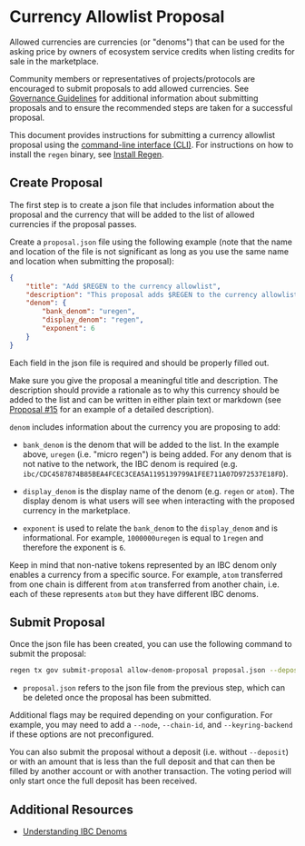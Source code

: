 # Currency Allowlist Proposal

Allowed currencies are currencies (or "denoms") that can be used for the asking price by owners of ecosystem service credits when listing credits for sale in the marketplace.

Community members or representatives of projects/protocols are encouraged to submit proposals to add allowed currencies. See [Governance Guidelines](https://github.com/regen-network/governance#guidelines) for additional information about submitting proposals and to ensure the recommended steps are taken for a successful proposal.

This document provides instructions for submitting a currency allowlist proposal using the [command-line interface (CLI)](../ledger/infrastructure/interfaces.md#command-line-interface). For instructions on how to install the `regen` binary, see [Install Regen](../ledger/get-started/README.md).

## Create Proposal

The first step is to create a json file that includes information about the proposal and the currency that will be added to the list of allowed currencies if the proposal passes.

Create a `proposal.json` file using the following example (note that the name and location of the file is not significant as long as you use the same name and location when submitting the proposal):

```json
{
    "title": "Add $REGEN to the currency allowlist",
    "description": "This proposal adds $REGEN to the currency allowlist",
    "denom": {
        "bank_denom": "uregen",
        "display_denom": "regen",
        "exponent": 6
    }
}
```

Each field in the json file is required and should be properly filled out.

Make sure you give the proposal a meaningful title and description. The description should provide a rationale as to why this currency should be added to the list and can be written in either plain text or markdown (see [Proposal #15](https://wallet.keplr.app/chains/regen/proposals/15) for an example of a detailed description).

`denom` includes information about the currency you are proposing to add:

- `bank_denom` is the denom that will be added to the list. In the example above, `uregen` (i.e. "micro regen") is being added. For any denom that is not native to the network, the IBC denom is required (e.g. `ibc/CDC4587874B85BEA4FCEC3CEA5A1195139799A1FEE711A07D972537E18FD`).

- `display_denom` is the display name of the denom (e.g. `regen` or `atom`). The display denom is what users will see when interacting with the proposed currency in the marketplace.

- `exponent` is used to relate the `bank_denom` to the `display_denom` and is informational. For example, `1000000uregen` is equal to `1regen` and therefore the exponent is `6`.

Keep in mind that non-native tokens represented by an IBC denom only enables a currency from a specific source. For example, `atom` transferred from one chain is different from `atom` transferred from another chain, i.e. each of these represents `atom` but they have different IBC denoms.

## Submit Proposal

Once the json file has been created, you can use the following command to submit the proposal:

```bash
regen tx gov submit-proposal allow-denom-proposal proposal.json --deposit=200000000uregen --from <key-name> --fees <fee-amount>
```

- `proposal.json` refers to the json file from the previous step, which can be deleted once the proposal has been submitted.

Additional flags may be required depending on your configuration. For example, you may need to add a `--node`, `--chain-id`, and `--keyring-backend` if these options are not preconfigured.

You can also submit the proposal without a deposit (i.e. without `--deposit`) or with an amount that is less than the full deposit and that can then be filled by another account or with another transaction. The voting period will only start once the full deposit has been received.

## Additional Resources

- [Understanding IBC Denoms](https://tutorials.cosmos.network/tutorials/understanding-ibc-denoms/)
